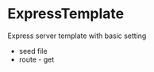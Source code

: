 # ExpressTemplate
 Express server template with basic setting
 <ul>
    <li>seed file</li>
    <li>route - get</li>
  </ul>
